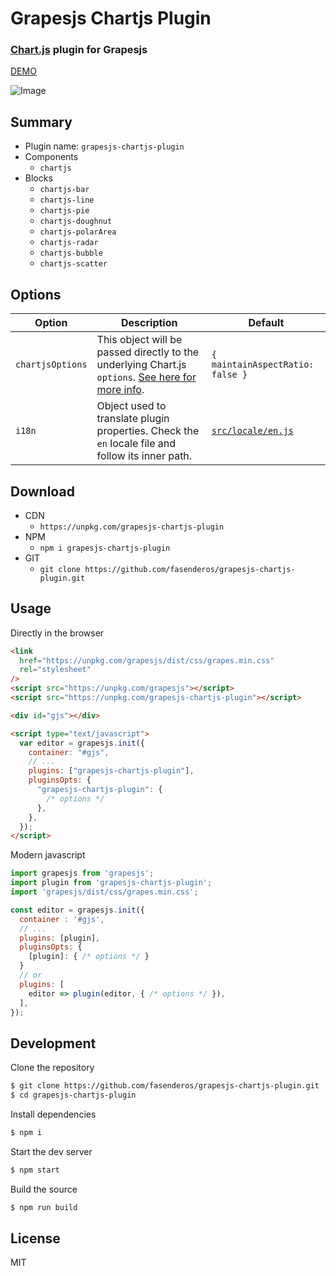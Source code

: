 # Grapesjs Chartjs Plugin

### [Chart.js](https://www.chartjs.org/) plugin for Grapesjs

[DEMO](https://codesandbox.io/p/sandbox/grapesjs-chartjs-plugin-jxy3qk)

![Image](https://github.com/user-attachments/assets/4fc965dd-0f8d-4fb8-9e1d-a41a308e9471)

## Summary

- Plugin name: `grapesjs-chartjs-plugin`
- Components
  - `chartjs`
- Blocks
  - `chartjs-bar`
  - `chartjs-line`
  - `chartjs-pie`
  - `chartjs-doughnut`
  - `chartjs-polarArea`
  - `chartjs-radar`
  - `chartjs-bubble`
  - `chartjs-scatter`

## Options

| Option           | Description                                                                                                                                             | Default                                                                                                |
| ---------------- | ------------------------------------------------------------------------------------------------------------------------------------------------------- | ------------------------------------------------------------------------------------------------------ |
| `chartjsOptions` | This object will be passed directly to the underlying Chart.js `options`. [See here for more info](https://www.chartjs.org/docs/latest/configuration/). | `{ maintainAspectRatio: false }`                                                                       |
| `i18n`           | Object used to translate plugin properties. Check the `en` locale file and follow its inner path.                                                       | [`src/locale/en.js`](https://github.com/fasenderos/grapesjs-chartjs-plugin/blob/main/src/locale/en.js) |

## Download

- CDN
  - `https://unpkg.com/grapesjs-chartjs-plugin`
- NPM
  - `npm i grapesjs-chartjs-plugin`
- GIT
  - `git clone https://github.com/fasenderos/grapesjs-chartjs-plugin.git`

## Usage

Directly in the browser

```html
<link
  href="https://unpkg.com/grapesjs/dist/css/grapes.min.css"
  rel="stylesheet"
/>
<script src="https://unpkg.com/grapesjs"></script>
<script src="https://unpkg.com/grapesjs-chartjs-plugin"></script>

<div id="gjs"></div>

<script type="text/javascript">
  var editor = grapesjs.init({
    container: "#gjs",
    // ...
    plugins: ["grapesjs-chartjs-plugin"],
    pluginsOpts: {
      "grapesjs-chartjs-plugin": {
        /* options */
      },
    },
  });
</script>
```

Modern javascript

```js
import grapesjs from 'grapesjs';
import plugin from 'grapesjs-chartjs-plugin';
import 'grapesjs/dist/css/grapes.min.css';

const editor = grapesjs.init({
  container : '#gjs',
  // ...
  plugins: [plugin],
  pluginsOpts: {
    [plugin]: { /* options */ }
  }
  // or
  plugins: [
    editor => plugin(editor, { /* options */ }),
  ],
});
```

## Development

Clone the repository

```sh
$ git clone https://github.com/fasenderos/grapesjs-chartjs-plugin.git
$ cd grapesjs-chartjs-plugin
```

Install dependencies

```sh
$ npm i
```

Start the dev server

```sh
$ npm start
```

Build the source

```sh
$ npm run build
```

## License

MIT
